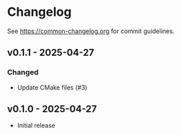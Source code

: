 # Changelog

See https://common-changelog.org for commit guidelines.

## v0.1.1 - 2025-04-27

### Changed

- Update CMake files (#3)

## v0.1.0 - 2025-04-27

- Initial release
